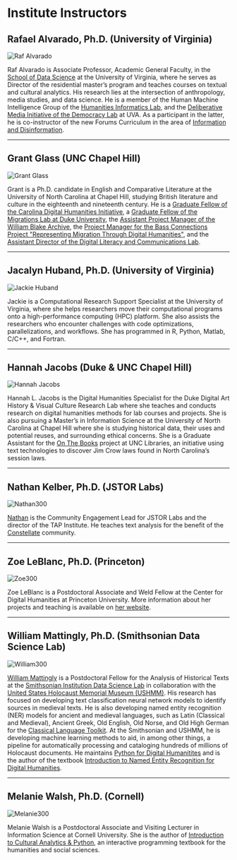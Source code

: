# Institute Instructors

## Rafael Alvarado, Ph.D. (University of Virginia)
![Raf Alvarado](https://s3.amazonaws.com/org.jstor.labs/2021/02/raf300.png)

Raf Alvarado is Associate Professor, Academic General Faculty, in the [School of Data Science](https://datascience.virginia.edu/) at the University of Virginia, where he serves as Director of the residential master’s program and teaches courses on textual and cultural analytics. His research lies at the intersection of anthropology, media studies, and data science. He is a member of the Human Machine Intelligence Group of the [Humanities Informatics Lab](https://humanities-informatics.as.virginia.edu/), and the [Deliberative Media Initiative of the Democracy Lab](https://medialab.virginia.edu/) at UVA. As a participant in the latter, he is co-instructor of the new Forums Curriculum in the area of [Information and Disinformation](https://gen-ed.as.virginia.edu/forums-course/information-and-disinformation).
___
## Grant Glass (UNC Chapel Hill)
![Grant Glass](https://s3.amazonaws.com/org.jstor.labs/2021/02/Grant300-1.png)

Grant is a Ph.D. candidate in English and Comparative Literature at the University of North Carolina at Chapel Hill, studying British literature and culture in the eighteenth and nineteenth century. He is a [Graduate Fellow of the Carolina Digital Humanities Initiative](http://digitalhumanities.unc.edu/2017/09/28/announcing-the-2017-digital-innovation-fellowships/), a [Graduate Fellow of the Migrations Lab at Duke University](https://sites.duke.edu/representingmigration/), the [Assistant Project Manager of the William Blake Archive](http://blakearchive.org/), the [Project Manager for the Bass Connections Project "Representing Migration Through Digital Humanities"](https://bassconnections.duke.edu/project-teams/representing-migration-through-digital-humanities-2019-2020), and the [Assistant Director of the Digital Literacy and Communications Lab](https://dlclab.unc.edu/).
___
## Jacalyn Huband, Ph.D. (University of Virginia)
![Jackie Huband](https://s3.amazonaws.com/org.jstor.labs/2021/02/jackie300-2.png)

Jackie is a Computational Research Support Specialist at the University of Virginia, where she helps researchers move their computational programs onto a high-performance computing (HPC) platform.  She also assists the researchers who encounter challenges with code optimizations, parallelizations, and workflows.  She has programmed in R, Python, Matlab, C/C++, and Fortran.
___
## Hannah Jacobs (Duke & UNC Chapel Hill)
![Hannah Jacobs](https://s3.amazonaws.com/org.jstor.labs/2021/02/Hannah300.jpeg)

Hannah L. Jacobs is the Digital Humanities Specialist for the Duke Digital Art History & Visual Culture Research Lab where she teaches and conducts research on digital humanities methods for lab courses and projects. She is also pursuing a Master’s in Information Science at the University of North Carolina at Chapel Hill where she is studying historical data, their uses and potential reuses, and surrounding ethical concerns. She is a Graduate Assistant for the [On The Books](https://onthebooks.lib.unc.edu/) project at UNC Libraries, an initiative using text technologies to discover Jim Crow laws found in North Carolina’s session laws.  
___
## Nathan Kelber, Ph.D. (JSTOR Labs)
![Nathan300](https://s3.amazonaws.com/org.jstor.labs/2021/02/Nathan300.png)

[Nathan](https://github.com/nkelber) is the Community Engagement Lead for JSTOR Labs and the director of the TAP Institute. He teaches text analysis for the benefit of the [Constellate](http://constellate.org) community.
___
## Zoe LeBlanc, Ph.D. (Princeton)
![Zoe300](https://s3.amazonaws.com/org.jstor.labs/2021/02/zoe300.png)

Zoe LeBlanc is a Postdoctoral Associate and Weld Fellow at the Center for Digital Humanities at Princeton University. More information about her projects and teaching is available on [her website](https://zoeleblanc.com/).
___
## William Mattingly, Ph.D. (Smithsonian Data Science Lab)
![William300](https://s3.amazonaws.com/org.jstor.labs/2021/02/William300.png)

[William Mattingly](http://wjbmattingly.com/) is a Postdoctoral Fellow for the Analysis of Historical Texts at the [Smithsonian Institution Data Science Lab](https://datascience.si.edu/) in collaboration with the [United States Holocaust Memorial Museum (USHMM)](https://www.ushmm.org/). His research has focused on developing text classification neural network models to identify sources in medieval texts. He is also developing named entity recognition (NER) models for ancient and medieval languages, such as Latin (Classical and Medieval), Ancient Greek, Old English, Old Norse, and Old High German for the [Classical Language Toolkit](http://cltk.org/). At the Smithsonian and USHMM, he is developing machine learning methods to aid, in among other things, a pipeline for automatically processing and cataloging hundreds of millions of Holocaust documents. He maintains [Python for Digital Humanitites](https://www.youtube.com/pythontutorialsfordigitalhumanities) and is the author of the textbook [Introduction to Named Entity Recognition for Digital Humanities](http://ner.pythonhumanities.com/intro.html).
___

## Melanie Walsh, Ph.D. (Cornell)
![Melanie300](https://s3.amazonaws.com/org.jstor.labs/2021/02/Melanie300.png)

Melanie Walsh is a Postdoctoral Associate and Visiting Lecturer in Information Science at Cornell University. She is the author of [Introduction to Cultural Analytics & Python](https://melaniewalsh.github.io/Intro-Cultural-Analytics/), an interactive programming textbook for the humanities and social sciences.

